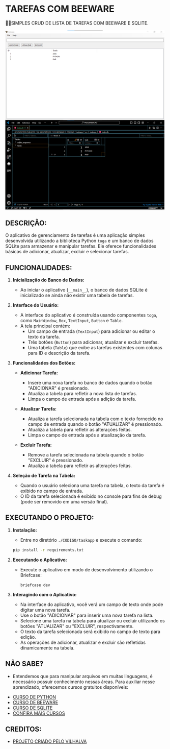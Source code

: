 # TAREFAS COM BEEWARE
👨‍🏫SIMPLES CRUD DE LISTA DE TAREFAS COM BEEWARE E SQLITE.

<img src="./IMAGENS/FOTO_1.png" align="center" width="500"> <br>
<img src="./IMAGENS/FOTO_2.png" align="center" width="500"> <br>

## DESCRIÇÃO:
O aplicativo de gerenciamento de tarefas é uma aplicação simples desenvolvida utilizando a biblioteca Python `toga` e um banco de dados SQLite para armazenar e manipular tarefas. Ele oferece funcionalidades básicas de adicionar, atualizar, excluir e selecionar tarefas.

## FUNCIONALIDADES:
1. **Inicialização do Banco de Dados:**
   - Ao iniciar o aplicativo (`__main__`), o banco de dados SQLite é inicializado se ainda não existir uma tabela de tarefas.

2. **Interface do Usuário:**
   - A interface do aplicativo é construída usando componentes `toga`, como `MainWindow`, `Box`, `TextInput`, `Button` e `Table`.
   - A tela principal contém:
     - Um campo de entrada (`TextInput`) para adicionar ou editar o texto da tarefa.
     - Três botões (`Button`) para adicionar, atualizar e excluir tarefas.
     - Uma tabela (`Table`) que exibe as tarefas existentes com colunas para ID e descrição da tarefa.

3. **Funcionalidades dos Botões:**
   - **Adicionar Tarefa:**
     - Insere uma nova tarefa no banco de dados quando o botão "ADICIONAR" é pressionado.
     - Atualiza a tabela para refletir a nova lista de tarefas.
     - Limpa o campo de entrada após a adição da tarefa.

   - **Atualizar Tarefa:**
     - Atualiza a tarefa selecionada na tabela com o texto fornecido no campo de entrada quando o botão "ATUALIZAR" é pressionado.
     - Atualiza a tabela para refletir as alterações feitas.
     - Limpa o campo de entrada após a atualização da tarefa.

   - **Excluir Tarefa:**
     - Remove a tarefa selecionada na tabela quando o botão "EXCLUIR" é pressionado.
     - Atualiza a tabela para refletir as alterações feitas.

4. **Seleção de Tarefa na Tabela:**
   - Quando o usuário seleciona uma tarefa na tabela, o texto da tarefa é exibido no campo de entrada.
   - O ID da tarefa selecionada é exibido no console para fins de debug (pode ser removido em uma versão final).

## EXECUTANDO O PROJETO:
1. **Instalação:**
   - Entre no diretório `./CODIGO/taskapp` e execute o comando:

   ```bash
   pip install -r requirements.txt
   ```

2. **Executando o Aplicativo:**
   - Execute o aplicativo em modo de desenvolvimento utilizando o Briefcase:
     ```
     briefcase dev
     ```

3. **Interagindo com o Aplicativo:**
   - Na interface do aplicativo, você verá um campo de texto onde pode digitar uma nova tarefa.
   - Use o botão "ADICIONAR" para inserir uma nova tarefa na lista.
   - Selecione uma tarefa na tabela para atualizar ou excluir utilizando os botões "ATUALIZAR" ou "EXCLUIR", respectivamente.
   - O texto da tarefa selecionada será exibido no campo de texto para edição.
   - As operações de adicionar, atualizar e excluir são refletidas dinamicamente na tabela.

## NÃO SABE?
- Entendemos que para manipular arquivos em muitas linguagens, é necessário possuir conhecimento nessas áreas. Para auxiliar nesse aprendizado, oferecemos cursos gratuitos disponíveis:
* [CURSO DE PYTHON](https://github.com/VILHALVA/CURSO-DE-PYTHON)
* [CURSO DE BEEWARE](https://github.com/VILHALVA/CURSO-DE-BEEWARE)
* [CURSO DE SQLITE](https://github.com/VILHALVA/CURSO-DE-SQLITE)
* [CONFIRA MAIS CURSOS](https://github.com/VILHALVA?tab=repositories&q=+topic:CURSO)

## CREDITOS:
- [PROJETO CRIADO PELO VILHALVA](https://github.com/VILHALVA)



